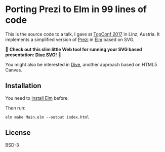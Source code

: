 # Porting Prezi to Elm in 99 lines of code

This is the source code to a talk, I gave at [TopConf 2017](https://www.topconf.com/conference//linz-2017/talk/porting-prezi-to-elm-in-100-lines-of-code/) in Linz, Austria. It implements a simplified version of [Prezi](https://prezi.com) in [Elm](http://elmlang.org) based on SVG. 

📣 **Check out this slim little Web tool for running your SVG based presentation: [Dive SVG](https://myrho.github.io/dive-svg/)!** 📣

You might also be interested in [Dive](https://github.com/myrho/dive), another approach based on HTML5 Canvas.

## Installation

You need to [install Elm](https://guide.elm-lang.org/install.html) before.

Then run:

    elm make Main.elm --output index.html

## License

BSD-3
